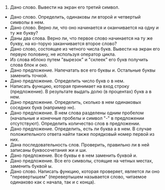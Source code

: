 1. Дано слово. Вывести на экран его третий символ.
* Дано слово. Определить, одинаковы ли второй и четвертый символы в нем.
* Дано слово. Верно ли, что оно начинается и оканчивается на одну и ту же букву?
* Даны два слова. Верно ли, что первое слово начинается на ту же букву, на ко-торую заканчивается второе слово?
* Дано слово, состоящее из четного числа букв. Вывести на экран его первую половину, не используя оператор цикла.
* Из слова яблоко путем "вырезок" и "склеек" его букв получить слова блок и око.
* Дано предложение. Напечатать все его буквы и. Остальные буквы заменить точкой.
* Дано предложение. Определить число букв о в нем.
* Написать функцию, которая принимает на вход строку (предложение). В результате выдать долю (в процентах) букв а в нем.
* Дано предложение. Определить, сколько в нем одинаковых соседних букв (например нн).
* Дано предложение. В нем слова разделены одним пробелом (начальные и конечные пробелы и символ "-" в предложении отсутствуют). Определить количество слов в предложении.
* Дано предложение. Определить, есть ли буква а в нем. В случае положительного ответа найти также порядковый номер первой из них.
* Дана последовательность слов. Проверить, правильно ли в ней записаны буквосочетания жи и ши.
* Дано предложение. Все буквы е в нем заменить буквой и.
* Дано предложение. Все его символы, стоящие на четных местах, заменить буквой ы.
* Дано слово. Написать функцию, которая проверяет, является ли оно "перевертышем" (перевертышем называется слово, читаемое одинаково как с начала, так и с конца).